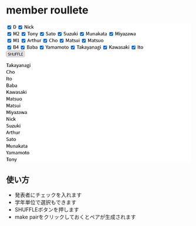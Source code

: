 # member roullete

![スクリーンショット](img/screenshot.png)

## 使い方

* 発表者にチェックを入れます
* 学年単位で選択もできます
* SHUFFLEボタンを押します
* make pairをクリックしておくとペアが生成されます
